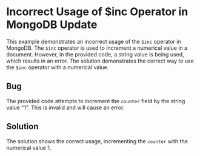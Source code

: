 # Incorrect Usage of $inc Operator in MongoDB Update
This example demonstrates an incorrect usage of the `$inc` operator in MongoDB. The `$inc` operator is used to increment a numerical value in a document.  However, in the provided code, a string value is being used, which results in an error. The solution demonstrates the correct way to use the `$inc` operator with a numerical value.

## Bug
The provided code attempts to increment the `counter` field by the string value "1". This is invalid and will cause an error.

## Solution
The solution shows the correct usage, incrementing the `counter` with the numerical value 1.